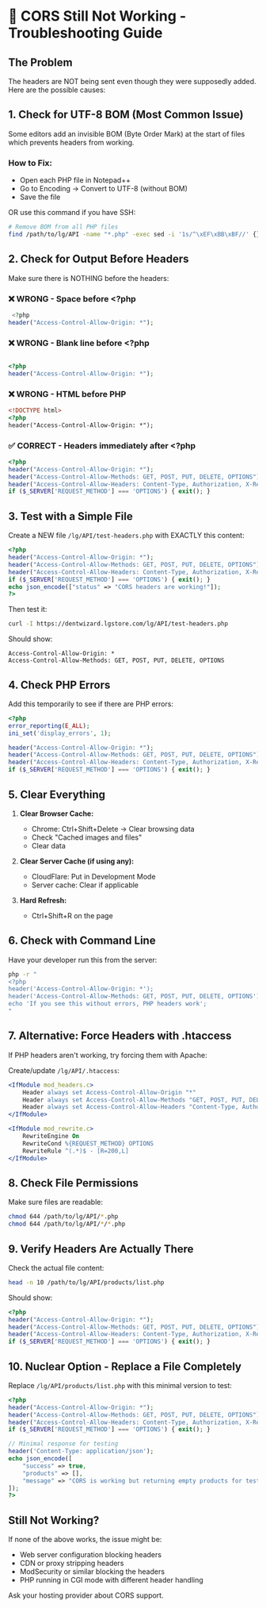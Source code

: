 # 🚨 CORS Still Not Working - Troubleshooting Guide

## The Problem
The headers are NOT being sent even though they were supposedly added. Here are the possible causes:

## 1. Check for UTF-8 BOM (Most Common Issue)

Some editors add an invisible BOM (Byte Order Mark) at the start of files which prevents headers from working.

### How to Fix:
- Open each PHP file in Notepad++
- Go to Encoding → Convert to UTF-8 (without BOM)
- Save the file

OR use this command if you have SSH:
```bash
# Remove BOM from all PHP files
find /path/to/lg/API -name "*.php" -exec sed -i '1s/^\xEF\xBB\xBF//' {} \;
```

## 2. Check for Output Before Headers

Make sure there is NOTHING before the headers:

### ❌ WRONG - Space before <?php
```php
 <?php
header("Access-Control-Allow-Origin: *");
```

### ❌ WRONG - Blank line before <?php
```php

<?php
header("Access-Control-Allow-Origin: *");
```

### ❌ WRONG - HTML before PHP
```html
<!DOCTYPE html>
<?php
header("Access-Control-Allow-Origin: *");
```

### ✅ CORRECT - Headers immediately after <?php
```php
<?php
header("Access-Control-Allow-Origin: *");
header("Access-Control-Allow-Methods: GET, POST, PUT, DELETE, OPTIONS");
header("Access-Control-Allow-Headers: Content-Type, Authorization, X-Requested-With, X-Session-ID");
if ($_SERVER['REQUEST_METHOD'] === 'OPTIONS') { exit(); }
```

## 3. Test with a Simple File

Create a NEW file `/lg/API/test-headers.php` with EXACTLY this content:

```php
<?php
header("Access-Control-Allow-Origin: *");
header("Access-Control-Allow-Methods: GET, POST, PUT, DELETE, OPTIONS");
header("Access-Control-Allow-Headers: Content-Type, Authorization, X-Requested-With, X-Session-ID");
if ($_SERVER['REQUEST_METHOD'] === 'OPTIONS') { exit(); }
echo json_encode(["status" => "CORS headers are working!"]);
?>
```

Then test it:
```bash
curl -I https://dentwizard.lgstore.com/lg/API/test-headers.php
```

Should show:
```
Access-Control-Allow-Origin: *
Access-Control-Allow-Methods: GET, POST, PUT, DELETE, OPTIONS
```

## 4. Check PHP Errors

Add this temporarily to see if there are PHP errors:

```php
<?php
error_reporting(E_ALL);
ini_set('display_errors', 1);

header("Access-Control-Allow-Origin: *");
header("Access-Control-Allow-Methods: GET, POST, PUT, DELETE, OPTIONS");
header("Access-Control-Allow-Headers: Content-Type, Authorization, X-Requested-With, X-Session-ID");
if ($_SERVER['REQUEST_METHOD'] === 'OPTIONS') { exit(); }
```

## 5. Clear Everything

1. **Clear Browser Cache:**
   - Chrome: Ctrl+Shift+Delete → Clear browsing data
   - Check "Cached images and files"
   - Clear data

2. **Clear Server Cache (if using any):**
   - CloudFlare: Put in Development Mode
   - Server cache: Clear if applicable

3. **Hard Refresh:**
   - Ctrl+Shift+R on the page

## 6. Check with Command Line

Have your developer run this from the server:
```bash
php -r "
<?php
header('Access-Control-Allow-Origin: *');
header('Access-Control-Allow-Methods: GET, POST, PUT, DELETE, OPTIONS');
echo 'If you see this without errors, PHP headers work';
"
```

## 7. Alternative: Force Headers with .htaccess

If PHP headers aren't working, try forcing them with Apache:

Create/update `/lg/API/.htaccess`:
```apache
<IfModule mod_headers.c>
    Header always set Access-Control-Allow-Origin "*"
    Header always set Access-Control-Allow-Methods "GET, POST, PUT, DELETE, OPTIONS"
    Header always set Access-Control-Allow-Headers "Content-Type, Authorization, X-Requested-With, X-Session-ID"
</IfModule>

<IfModule mod_rewrite.c>
    RewriteEngine On
    RewriteCond %{REQUEST_METHOD} OPTIONS
    RewriteRule ^(.*)$ - [R=200,L]
</IfModule>
```

## 8. Check File Permissions

Make sure files are readable:
```bash
chmod 644 /path/to/lg/API/*.php
chmod 644 /path/to/lg/API/*/*.php
```

## 9. Verify Headers Are Actually There

Check the actual file content:
```bash
head -n 10 /path/to/lg/API/products/list.php
```

Should show:
```php
<?php
header("Access-Control-Allow-Origin: *");
header("Access-Control-Allow-Methods: GET, POST, PUT, DELETE, OPTIONS");
header("Access-Control-Allow-Headers: Content-Type, Authorization, X-Requested-With, X-Session-ID");
if ($_SERVER['REQUEST_METHOD'] === 'OPTIONS') { exit(); }
```

## 10. Nuclear Option - Replace a File Completely

Replace `/lg/API/products/list.php` with this minimal version to test:

```php
<?php
header("Access-Control-Allow-Origin: *");
header("Access-Control-Allow-Methods: GET, POST, PUT, DELETE, OPTIONS");
header("Access-Control-Allow-Headers: Content-Type, Authorization, X-Requested-With, X-Session-ID");
if ($_SERVER['REQUEST_METHOD'] === 'OPTIONS') { exit(); }

// Minimal response for testing
header('Content-Type: application/json');
echo json_encode([
    "success" => true,
    "products" => [],
    "message" => "CORS is working but returning empty products for test"
]);
?>
```

## Still Not Working?

If none of the above works, the issue might be:
- Web server configuration blocking headers
- CDN or proxy stripping headers
- ModSecurity or similar blocking the headers
- PHP running in CGI mode with different header handling

Ask your hosting provider about CORS support.

